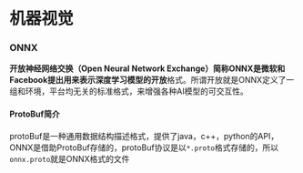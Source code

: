 # 机器视觉

### ONNX

**开放神经网络交换（Open Neural Network Exchange）**简称ONNX是微软和Facebook提出用来表示深度学习模型的**开放**格式。所谓开放就是ONNX定义了一组和环境，平台均无关的标准格式，来增强各种AI模型的可交互性。



#### ProtoBuf简介

protoBuf是一种通用数据结构描述格式，提供了java，c++，python的API，ONNX是借助ProtoBuf存储的，protoBuf协议是以`*.proto`格式存储的，所以`onnx.proto`就是ONNX格式的文件
